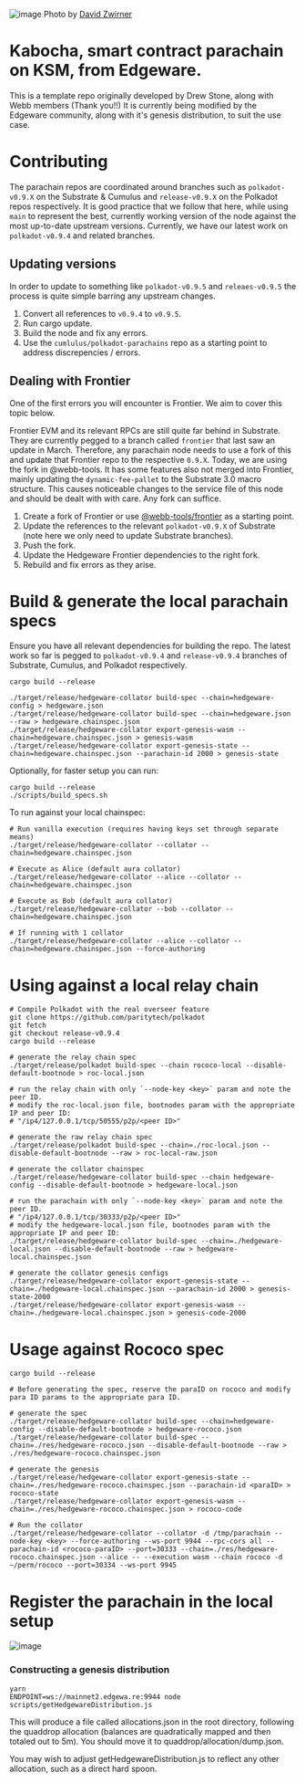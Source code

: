 ![image](https://user-images.githubusercontent.com/38070512/123351255-b495f000-d52a-11eb-8170-fe077b013f01.png)
Photo by [David Zwirner](https://www.davidzwirner.com/viewing-room/2020/lixia)

# Kabocha, smart contract parachain on KSM, from Edgeware.
This is a template repo originally developed by Drew Stone, along with Webb members (Thank you!!)  It is currently being modified by the Edgeware community, along with it's genesis distribution, to suit the use case. 


# Contributing
The parachain repos are coordinated around branches such as `polkadot-v0.9.X` on the Substrate & Cumulus and `release-v0.9.X` on the Polkadot repos respectively. It is good practice that we follow that here, while using `main` to represent the best, currently working version of the node against the most up-to-date upstream versions. Currently, we have our latest work on `polkadot-v0.9.4` and related branches.

## Updating versions
In order to update to something like `polkadot-v0.9.5` and `releaes-v0.9.5` the process is quite simple barring any upstream changes.
1. Convert all references to `v0.9.4` to `v0.9.5`.
2. Run cargo update.
3. Build the node and fix any errors.
4. Use the `cumlulus/polkadot-parachains` repo as a starting point to address discrepencies / errors.

## Dealing with Frontier
One of the first errors you will encounter is Frontier. We aim to cover this topic below.

Frontier EVM and its relevant RPCs are still quite far behind in Substrate. They are currently pegged to a branch called `frontier` that last saw an update in March. Therefore, any parachain node needs to use a fork of this and update that Frontier repo to the respective `0.9.X`. Today, we are using the fork in @webb-tools. It has some features also not merged into Frontier, mainly updating the `dynamic-fee-pallet` to the Substrate 3.0 macro structure. This causes noticeable changes to the service file of this node and should be dealt with with care. Any fork can suffice.
1. Create a fork of Frontier or use [@webb-tools/frontier](https://github.com/webb-tools/frontier) as a starting point.
2. Update the references to the relevant `polkadot-v0.9.X` of Substrate (note here we only need to update Substrate branches).
3. Push the fork.
4. Update the Hedgeware Frontier dependencies to the right fork.
5. Rebuild and fix errors as they arise.

# Build & generate the local parachain specs
Ensure you have all relevant dependencies for building the repo. The latest work so far is pegged to `polkadot-v0.9.4` and `release-v0.9.4` branches of Substrate, Cumulus, and Polkadot respectively.
```
cargo build --release

./target/release/hedgeware-collator build-spec --chain=hedgeware-config > hedgeware.json
./target/release/hedgeware-collator build-spec --chain=hedgeware.json --raw > hedgeware.chainspec.json
./target/release/hedgeware-collator export-genesis-wasm --chain=hedgeware.chainspec.json > genesis-wasm
./target/release/hedgeware-collator export-genesis-state --chain=hedgeware.chainspec.json --parachain-id 2000 > genesis-state
```
Optionally, for faster setup you can run:
```
cargo build --release
./scripts/build_specs.sh
```
To run against your local chainspec:
```
# Run vanilla execution (requires having keys set through separate means)
./target/release/hedgeware-collator --collator --chain=hedgeware.chainspec.json

# Execute as Alice (default aura collator)
./target/release/hedgeware-collator --alice --collator --chain=hedgeware.chainspec.json

# Execute as Bob (default aura collator)
./target/release/hedgeware-collator --bob --collator --chain=hedgeware.chainspec.json

# If running with 1 collator
./target/release/hedgeware-collator --alice --collator --chain=hedgeware.chainspec.json --force-authoring
```

# Using against a local relay chain
```
# Compile Polkadot with the real overseer feature
git clone https://github.com/paritytech/polkadot
git fetch
git checkout release-v0.9.4
cargo build --release

# generate the relay chain spec
./target/release/polkadot build-spec --chain rococo-local --disable-default-bootnode > roc-local.json

# run the relay chain with only `--node-key <key>` param and note the peer ID.
# modify the roc-local.json file, bootnodes param with the appropriate IP and peer ID:
# "/ip4/127.0.0.1/tcp/50555/p2p/<peer ID>"

# generate the raw relay chain spec
./target/release/polkadot build-spec --chain=./roc-local.json --disable-default-bootnode --raw > roc-local-raw.json

# generate the collator chainspec
./target/release/hedgeware-collator build-spec --chain hedgeware-config --disable-default-bootnode > hedgeware-local.json

# run the parachain with only `--node-key <key>` param and note the peer ID.
# "/ip4/127.0.0.1/tcp/30333/p2p/<peer ID>"
# modify the hedgeware-local.json file, bootnodes param with the appropriate IP and peer ID:
./target/release/hedgeware-collator build-spec --chain=./hedgeware-local.json --disable-default-bootnode --raw > hedgeware-local.chainspec.json

# generate the collator genesis configs
./target/release/hedgeware-collator export-genesis-state --chain=./hedgeware-local.chainspec.json --parachain-id 2000 > genesis-state-2000
./target/release/hedgeware-collator export-genesis-wasm --chain=./hedgeware-local.chainspec.json > genesis-code-2000

```

# Usage against Rococo spec
```
cargo build --release

# Before generating the spec, reserve the paraID on rococo and modify para ID params to the appropriate para ID.

# generate the spec
./target/release/hedgeware-collator build-spec --chain=hedgeware-config --disable-default-bootnode > hedgeware-rococo.json
./target/release/hedgeware-collator build-spec --chain=./res/hedgeware-rococo.json --disable-default-bootnode --raw > ./res/hedgeware-rococo.chainspec.json

# generate the genesis
./target/release/hedgeware-collator export-genesis-state --chain=./res/hedgeware-rococo.chainspec.json --parachain-id <paraID> > rococo-state
./target/release/hedgeware-collator export-genesis-wasm --chain=./res/hedgeware-rococo.chainspec.json > rococo-code

# Run the collator
./target/release/hedgeware-collator --collator -d /tmp/parachain --node-key <key> --force-authoring --ws-port 9944 --rpc-cors all --parachain-id <rococo-paraID> --port=30333 --chain=./res/hedgeware-rococo.chainspec.json --alice -- --execution wasm --chain rococo -d ~/perm/rococo --port=30334 --ws-port 9945
```

# Register the parachain in the local setup
![image](https://user-images.githubusercontent.com/13153687/122500037-ffaa8300-cfbf-11eb-850d-8d76f51d0722.png)

### Constructing a genesis distribution

```
yarn
ENDPOINT=ws://mainnet2.edgewa.re:9944 node scripts/getHedgewareDistribution.js
```

This will produce a file called allocations.json in the root directory, following
the quaddrop allocation (balances are quadratically mapped and then totaled out to 5m).
You should move it to quaddrop/allocation/dump.json.

You may wish to adjust getHedgewareDistribution.js to reflect any other allocation,
such as a direct hard spoon.
